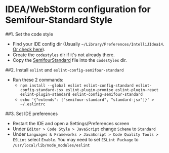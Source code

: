 # IDEA/WebStorm configuration for Semifour-Standard Style

##1. Set the code style
 - Find your IDE config dir (Usually `~/Library/Preferences/IntelliJIdea14`. [Or check here][webstorm-2]).
 - Create the `codestyles` dir if it's not already there.
 - Copy the [SemifourStandard][semifour-standard-cs] file into the `codestyles` dir.
 
##2. Install `eslint` and `eslint-config-semifour-standard`
 - Run these 2 commands:
   - `npm install --global eslint eslint-config-standard eslint-config-standard-jsx eslint-plugin-promise eslint-plugin-react eslint-plugin-standard eslint-config-semifour-standard`
   - `echo '{"extends": ["semifour-standard", "standard-jsx"]}' > ~/.eslintrc`
 
##3. Set IDE preferences
 - Restart the IDE and open a Settings/Preferences screen
 - Under `Editor > Code Style > JavaScript` change `Scheme` to `Standard`
 - Under `Languages & Frameworks > JavaScript > Code Quality Tools > ESLint` select `Enable`. You may need to set `ESLint Package` to `/usr/local/lib/node_modules/eslint`


[semifour-standard-cs]: https://github.com/kevsul/semifour-standard/blob/master/docs/SemifourStandard.xml
[webstorm-2]: https://www.jetbrains.com/help/phpstorm/2016.1/directories-used-by-phpstorm-to-store-settings-caches-plugins-and-logs.html
